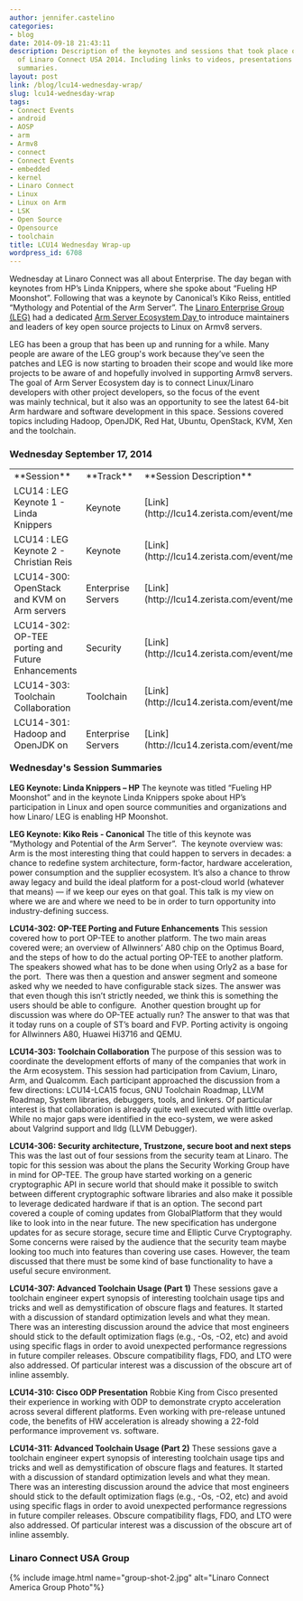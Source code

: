 ```yaml
---
author: jennifer.castelino
categories:
- blog
date: 2014-09-18 21:43:11
description: Description of the keynotes and sessions that took place on Wednesday
  of Linaro Connect USA 2014. Including links to videos, presentations and session
  summaries.
layout: post
link: /blog/lcu14-wednesday-wrap/
slug: lcu14-wednesday-wrap
tags:
- Connect Events
- android
- AOSP
- arm
- Armv8
- connect
- Connect Events
- embedded
- kernel
- Linaro Connect
- Linux
- Linux on Arm
- LSK
- Open Source
- Opensource
- toolchain
title: LCU14 Wednesday Wrap-up
wordpress_id: 6708
---
```


Wednesday at Linaro Connect was all about Enterprise. The day began with keynotes from HP’s Linda Knippers, where she spoke about “Fueling HP Moonshot”. Following that was a keynote by Canonical’s Kiko Reiss, entitled “Mythology and Potential of the Arm Server”. The [Linaro Enterprise Group (LEG)](https://wiki.linaro.org/LEG) had a dedicated [Arm Server Ecosystem Day ](https://connect.linaro.org/lcu14/)to introduce maintainers and leaders of key open source projects to Linux on Armv8 servers. 

LEG has been a group that has been up and running for a while. Many people are aware of the LEG group's work because they’ve seen the patches and LEG is now starting to broaden their scope and would like more projects to be aware of and hopefully involved in supporting Armv8 servers. The goal of Arm Server Ecosystem day is to connect Linux/Linaro developers with other project developers, so the focus of the event was mainly technical, but it also was an opportunity to see the latest 64-bit Arm hardware and software development in this space. Sessions covered topics including Hadoop, OpenJDK, Red Hat, Ubuntu, OpenStack, KVM, Xen and the toolchain.


### **Wednesday September 17, 2014**


<table width="1029" style="height: 496px;" class="table responsive-table" >
<tbody >
<tr >

<td width="35%" markdown="1">
**Session**
</td>

<td width="13%" markdown="1">
**Track**
</td>

<td width="13%" markdown="1">
**Session Description**
</td>

<td width="13%" markdown="1">
**Youtube Video**
</td>

<td width="13%" markdown="1">
**Presentation**
</td>

<td width="13%" markdown="1">
**Video (Linaro Server)**
</td>
</tr>
<tr >

<td markdown="1">
LCU14 : LEG Keynote 1 - Linda Knippers
</td>

<td markdown="1">
Keynote
</td>

<td markdown="1">
[Link](http://lcu14.zerista.com/event/member/137744)
</td>

<td markdown="1">
[Video](https://www.youtube.com/watch?v=69OqKQ_NcTQ&list=UUIVqQKxCyQLJS6xvSmfndLA)
</td>

<td markdown="1">
Available soon
</td>

<td markdown="1">
[Link](http://people.linaro.org/linaro-connect/lcu14/videos/09-17-Wednesday/LCU14%2520-%2520LEG%2520Keynote%25201.mp4)
</td>
</tr>
<tr >

<td markdown="1">
LCU14 : LEG Keynote 2 - Christian Reis
</td>

<td markdown="1">
Keynote
</td>

<td markdown="1">
[Link](http://lcu14.zerista.com/event/member/137745)
</td>

<td markdown="1">
[Video](https://www.youtube.com/watch?v=f2RQYclWifI&list=UUIVqQKxCyQLJS6xvSmfndLA)
</td>

<td markdown="1">
[Link to Presentation](http://www.slideshare.net/linaroorg/lcu2014-mythology)
</td>

<td markdown="1">
[Link](http://people.linaro.org/linaro-connect/lcu14/videos/09-17-Wednesday/LCU14%2520-%2520LEG%2520Keynote%25202.mp4)
</td>
</tr>
<tr >

<td markdown="1">
LCU14-300: OpenStack and KVM on Arm servers
</td>

<td markdown="1">
Enterprise Servers
</td>

<td markdown="1">
[Link](http://lcu14.zerista.com/event/member/137746)
</td>

<td markdown="1">
[Video](https://www.youtube.com/watch?v=WLtxQTsyWK8&list=UUIVqQKxCyQLJS6xvSmfndLA)
</td>

<td markdown="1">
[Link to Presentation](http://www.slideshare.net/linaroorg/lcu14-300-open-stack-andkvm-on-arm-servers)
</td>

<td markdown="1">
[Link](http://people.linaro.org/linaro-connect/lcu14/videos/09-17-Wednesday/LCU14-300-%2520OpenStack%2520and%2520KVM%2520on%2520Arm%2520servers.mp4)
</td>
</tr>
<tr >

<td markdown="1">
LCU14-302: OP-TEE porting and Future Enhancements
</td>

<td markdown="1">
Security
</td>

<td markdown="1">
[Link](http://lcu14.zerista.com/event/member/137748)
</td>

<td markdown="1">
[Video](https://www.youtube.com/watch?v=QgaGJow7hws&list=UUIVqQKxCyQLJS6xvSmfndLA)
</td>

<td markdown="1">
[Link to Presentation](http://www.slideshare.net/linaroorg/lcu14-302-how-to-port-optee-to-another-platform)
</td>

<td markdown="1">
[Link](http://people.linaro.org/linaro-connect/lcu14/videos/09-17-Wednesday/LCU14-302-%2520OP-TEE%2520Porting%2520and%2520Future%2520Enhancements.mp4)
</td>
</tr>
<tr >

<td markdown="1">
LCU14-303: Toolchain Collaboration
</td>

<td markdown="1">
Toolchain
</td>

<td markdown="1">
[Link](http://lcu14.zerista.com/event/member/137749)
</td>

<td markdown="1">
[Video](https://www.youtube.com/watch?v=b-mtKxOm0m8&list=UUIVqQKxCyQLJS6xvSmfndLA)
</td>

<td markdown="1">
[Link to Presentation](http://www.slideshare.net/linaroorg/lcu14-303-toolchain-collaboration)
</td>

<td markdown="1">
[Link](http://people.linaro.org/linaro-connect/lcu14/videos/09-17-Wednesday/LCU14-303-%2520Toolchain%2520Collaboration.mp4)
</td>
</tr>
<tr >

<td markdown="1">
LCU14-301: Hadoop and OpenJDK on Arm servers
</td>

<td markdown="1">
Enterprise Servers
</td>

<td markdown="1">
[Link](http://lcu14.zerista.com/event/member/137747)
</td>

<td markdown="1">
[Video](https://www.youtube.com/watch?v=GD6AZLfSz-A&list=UUIVqQKxCyQLJS6xvSmfndLA)
</td>

<td markdown="1">
[Link to Presentation](http://www.slideshare.net/linaroorg/lcu14-301-hadoop-and-open-jdk-on-arm-servers)
</td>

<td markdown="1">
[Link](http://people.linaro.org/linaro-connect/lcu14/videos/09-17-Wednesday/LCU14-301-%2520Hadoop%2520and%2520OpenJDK%2520on%2520Arm%2520servers.mp4)
</td>
</tr>
<tr >

<td markdown="1">
LCU14-304: Red Hat Offering for Arm servers
</td>

<td markdown="1">
Enterprise Servers
</td>

<td markdown="1">
[Link](http://lcu14.zerista.com/event/member/137751)
</td>

<td markdown="1">
[Video](https://www.youtube.com/watch?v=8kvlg5GHqdw&list=UUIVqQKxCyQLJS6xvSmfndLA)
</td>

<td markdown="1">
Available soon
</td>

<td markdown="1">
[Link](http://people.linaro.org/linaro-connect/lcu14/videos/09-17-Wednesday/LCU14-304-%2520Red%2520Hat%2520Offering%2520for%2520Arm%2520servers.mp4)
</td>
</tr>
<tr >

<td markdown="1">
LCU14-306: Security architecture, Trustzone, secure boot and next steps
</td>

<td markdown="1">
Security
</td>

<td markdown="1">
[Link](http://lcu14.zerista.com/event/member/137753)
</td>

<td markdown="1">
[Video](https://www.youtube.com/watch?v=GTKEmdUU1lE&list=UUIVqQKxCyQLJS6xvSmfndLA)
</td>

<td markdown="1">
[Link to Presentation](http://www.slideshare.net/linaroorg/lcu14-306-optee-future-enhancements)
</td>

<td markdown="1">
[Link](http://people.linaro.org/linaro-connect/lcu14/videos/09-17-Wednesday/LCU14-306-%2520OP-TEE%2520Future%2520Enhancements.mp4)
</td>
</tr>
<tr >

<td markdown="1">
LCU14-307: Advanced Toolchain Usage (Part 1)
</td>

<td markdown="1">
Toolchain
</td>

<td markdown="1">
[Link](http://lcu14.zerista.com/event/member/137754)
</td>

<td markdown="1">
[Video](https://www.youtube.com/watch?v=E0troMIh1Go&list=UUIVqQKxCyQLJS6xvSmfndLA)
</td>

<td markdown="1">
[Link to Presentation](http://www.slideshare.net/linaroorg/lcu14-307-advanced-toolchain-usage-parts-12)
</td>

<td markdown="1">
[Link](http://people.linaro.org/linaro-connect/lcu14/videos/09-17-Wednesday/LCU14-307-%2520Advanced%2520Toolchain%2520Usage%2520%2528Part%25201%2529.mp4)
</td>
</tr>
<tr >

<td markdown="1">
LCU14-305: Canonical Ubuntu for Arm servers
</td>

<td markdown="1">
Enterprise Servers
</td>

<td markdown="1">
[Link](http://lcu14.zerista.com/event/member/137752)
</td>

<td markdown="1">
[Video](https://www.youtube.com/watch?v=inHxcitgkxk&list=UUIVqQKxCyQLJS6xvSmfndLA)
</td>

<td markdown="1">
Available soon
</td>

<td markdown="1">
[Link](http://people.linaro.org/linaro-connect/lcu14/videos/09-17-Wednesday/LCU14-305-%2520Canonical%2520Ubuntu%2520for%2520Arm%2520servers.mp4)
</td>
</tr>
<tr >

<td markdown="1">
LCU14-308: Citrix XEN for Arm servers
</td>

<td markdown="1">
Enterprise Servers
</td>

<td markdown="1">
[Link](http://lcu14.zerista.com/event/member/137755)
</td>

<td markdown="1">
[Video](https://www.youtube.com/watch?v=Glabus8qpLY&list=UUIVqQKxCyQLJS6xvSmfndLA)
</td>

<td markdown="1">
[Link to Presentation](https://www.slideshare.net/linaroorg/lcu14-308-xen-project-for-arm-servers)
</td>

<td markdown="1">
[Link](http://people.linaro.org/linaro-connect/lcu14/videos/09-17-Wednesday/LCU14-308-%2520Citrix%2520XEN%2520for%2520Arm%2520servers(1).mp4)
</td>
</tr>
<tr >

<td markdown="1">

</td>

<td markdown="1">

</td>

<td markdown="1">

</td>

<td markdown="1">

</td>

<td markdown="1">

</td>

<td markdown="1">

</td>
</tr>
<tr >

<td markdown="1">
LCU14-310: Cisco ODP Presentation
</td>

<td markdown="1">
Networking
</td>

<td markdown="1">
[Link](http://lcu14.zerista.com/event/member/137757)
</td>

<td markdown="1">
[Video](https://www.youtube.com/watch?v=eFlTmslVK-Y&list=UUIVqQKxCyQLJS6xvSmfndLA)
</td>

<td markdown="1">
[Link to Presentation](http://www.slideshare.net/linaroorg/lcu14-310-cisco-odp-v2)
</td>

<td markdown="1">
[Link](http://people.linaro.org/linaro-connect/lcu14/videos/09-17-Wednesday/LCU14-310-%2520Cisco%2520ODP%2520Presentation.mp4)
</td>
</tr>
<tr >

<td markdown="1">
LCU14-311: Advanced Toolchain Usage (Part 2)
</td>

<td markdown="1">
Toolchain
</td>

<td markdown="1">
[Link](http://lcu14.zerista.com/event/member/137758)
</td>

<td markdown="1">
[Video](https://www.youtube.com/watch?v=cy69u5n3qWA&list=UUIVqQKxCyQLJS6xvSmfndLA)
</td>

<td markdown="1">
[Link to Presentation](http://www.slideshare.net/linaroorg/lcu14-311-advanced-toolchain-usage-parts-12)
</td>

<td markdown="1">
[Link](http://people.linaro.org/linaro-connect/lcu14/videos/09-17-Wednesday/LCU14-311-%2520Advanced%2520Toolchain%2520Usage%2520%2528Part%25202%2529.mp4)
</td>
</tr>
<tr >

<td markdown="1">
LCU14-312: Introduction to the Ecosystem Day
</td>

<td markdown="1">
Enterprise Servers
</td>

<td markdown="1">
[Link](http://lcu14.zerista.com/event/member/137758)
</td>

<td markdown="1">
[Video](https://www.youtube.com/watch?v=earxQS-z_tk&list=UUIVqQKxCyQLJS6xvSmfndLA)
</td>

<td markdown="1">
[Link to Presentation](https://www.slideshare.net/linaroorg/lcu14-312introduction-to-the-ecosystem-day)
</td>

<td markdown="1">
[Link](http://people.linaro.org/linaro-connect/lcu14/videos/09-17-Wednesday/LCU14-312%2520-%2520Introduction%2520to%2520the%2520Ecosystem%2520day.mp4)
</td>
</tr>
</tbody>
</table>


### **Wednesday's Session Summaries**


**LEG Keynote: Linda Knippers – HP** The keynote was titled “Fueling HP Moonshot” and in the keynote Linda Knippers spoke about HP’s participation in Linux and open source communities and organizations and how Linaro/ LEG is enabling HP Moonshot.

**LEG Keynote: Kiko Reis - Canonical** The title of this keynote was “Mythology and Potential of the Arm Server”.  The keynote overview was: Arm is the most interesting thing that could happen to servers in decades: a chance to redefine system architecture, form-factor, hardware acceleration, power consumption and the supplier ecosystem. It’s also a chance to throw away legacy and build the ideal platform for a post-cloud world (whatever that means) — if we keep our eyes on that goal. This talk is my view on where we are and where we need to be in order to turn opportunity into industry-defining success.

**LCU14-302: OP-TEE Porting and Future Enhancements** This session covered how to port OP-TEE to another platform. The two main areas covered were; an overview of Allwinners’ A80 chip on the Optimus Board, and the steps of how to do the actual porting OP-TEE to another platform. The speakers showed what has to be done when using Orly2 as a base for the port.  There was then a question and answer segment and someone asked why we needed to have configurable stack sizes. The answer was that even though this isn’t strictly needed, we think this is something the users should be able to configure.  Another question brought up for discussion was where do OP-TEE actually run? The answer to that was that it today runs on a couple of ST’s board and FVP. Porting activity is ongoing for Allwinners A80, Huawei Hi3716 and QEMU.

**LCU14-303: Toolchain Collaboration** The purpose of this session was to coordinate the development efforts of many of the companies that work in the Arm ecosystem. This session had participation from Cavium, Linaro, Arm, and Qualcomm. Each participant approached the discussion from a few directions: LCU14-LCA15 focus, GNU Toolchain Roadmap, LLVM Roadmap, System libraries, debuggers, tools, and linkers. Of particular interest is that collaboration is already quite well executed with little overlap. While no major gaps were identified in the eco-system, we were asked about Valgrind support and lldg (LLVM Debugger).

**LCU14-306: Security architecture, Trustzone, secure boot and next steps** This was the last out of four sessions from the security team at Linaro. The topic for this session was about the plans the Security Working Group have in mind for OP-TEE. The group have started working on a generic cryptographic API in secure world that should make it possible to switch between different cryptographic software libraries and also make it possible to leverage dedicated hardware if that is an option. The second part covered a couple of coming updates from GlobalPlatform that they would like to look into in the near future. The new specification has undergone updates for as secure storage, secure time and Elliptic Curve Cryptography. Some concerns were raised by the audience that the security team maybe looking too much into features than covering use cases. However, the team discussed that there must be some kind of base functionality to have a useful secure environment.

**LCU14-307: Advanced Toolchain Usage (Part 1)** These sessions gave a toolchain engineer expert synopsis of interesting toolchain usage tips and tricks and well as demystification of obscure flags and features. It started with a discussion of standard optimization levels and what they mean. There was an interesting discussion around the advice that most engineers should stick to the default optimization flags (e.g., -Os, -O2, etc) and avoid using specific flags in order to avoid unexpected performance regressions in future compiler releases. Obscure compatibility flags, FDO, and LTO were also addressed. Of particular interest was a discussion of the obscure art of inline assembly.

**LCU14-310: Cisco ODP Presentation** Robbie King from Cisco presented their experience in working with ODP to demonstrate crypto acceleration across several different platforms. Even working with pre-release untuned code, the benefits of HW acceleration is already showing a 22-fold performance improvement vs. software.

**LCU14-311: Advanced Toolchain Usage (Part 2)** These sessions gave a toolchain engineer expert synopsis of interesting toolchain usage tips and tricks and well as demystification of obscure flags and features. It started with a discussion of standard optimization levels and what they mean. There was an interesting discussion around the advice that most engineers should stick to the default optimization flags (e.g., -Os, -O2, etc) and avoid using specific flags in order to avoid unexpected performance regressions in future compiler releases. Obscure compatibility flags, FDO, and LTO were also addressed. Of particular interest was a discussion of the obscure art of inline assembly.

### **Linaro Connect USA Group**

{% include image.html name="group-shot-2.jpg" alt="Linaro Connect America Group Photo"%}